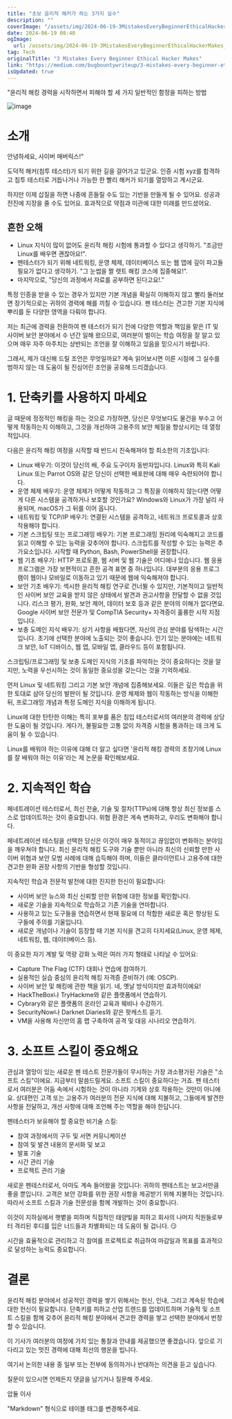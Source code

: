 ```yaml
---
title: "초보 윤리적 해커가 하는 3가지 실수"
description: ""
coverImage: "/assets/img/2024-06-19-3MistakesEveryBeginnerEthicalHackerMakes_0.png"
date: 2024-06-19 08:40
ogImage:
  url: /assets/img/2024-06-19-3MistakesEveryBeginnerEthicalHackerMakes_0.png
tag: Tech
originalTitle: "3 Mistakes Every Beginner Ethical Hacker Makes"
link: "https://medium.com/bugbountywriteup/3-mistakes-every-beginner-ethical-hacker-makes-f86fa5ee96c9"
isUpdated: true
---
```


"윤리적 해킹 경력을 시작하면서 피해야 할 세 가지 일반적인 함정을 피하는 방법

![image](/assets/img/2024-06-19-3MistakesEveryBeginnerEthicalHackerMakes_0.png)

# 소개

안녕하세요, 사이버 매버릭스!"

<div class="content-ad"></div>

도덕적 해커(침투 테스터)가 되기 위한 길을 걸어가고 있군요. 인증 시험 xyz를 합격하고 침투 테스터로 거듭나거나 가능한 한 빨리 해커가 되기를 열망하고 계시군요.

하지만 이제 삽질을 하면 나중에 흔들릴 수도 있는 기반을 만들게 될 수 있어요. 성공과 전진에 지장을 줄 수도 있어요. 효과적으로 약점과 미관에 대한 미래를 만드셨어요.

## 흔한 오해

- Linux 지식이 많이 없어도 윤리적 해킹 시험에 통과할 수 있다고 생각하기. "조금만 Linux를 배우면 괜찮아요!".
- 펜테스터가 되기 위해 네트워킹, 운영 체제, 데이터베이스 또는 웹 앱에 깊이 파고들 필요가 없다고 생각하기. "그 눈썹을 짤 렛트 해킹 코스에 집중해요!".
- 마지막으로, "당신의 과정에서 자료를 공부하면 된다고요!."

<div class="content-ad"></div>

특정 인증을 받을 수 있는 경우가 있지만 기본 개념을 확실히 이해하지 않고 빨리 둘러보면 장기적으로는 귀하의 경력에 해를 끼칠 수 있습니다. 펜 테스터는 견고한 기본 지식에 뿌리를 둔 다양한 영역을 다뤄야 합니다.

저는 최근에 경력을 전환하여 펜 테스터가 되기 전에 다양한 역할과 책임을 맡은 IT 및 사이버 보안 분야에서 수 년간 일해 왔으므로, 여러분이 벌이는 학습 여정을 잘 알고 있으며 매우 자주 마주치는 상반되는 조언을 잘 이해하고 있음을 믿으시기 바랍니다.

그래서, 제가 대신해 드릴 조언은 무엇일까요? 계속 읽어보시면 이른 시점에 그 실수를 범하지 않는 데 도움이 될 진심어린 조언을 공유해 드리겠습니다.

# 1. 단축키를 사용하지 마세요

<div class="content-ad"></div>

글 때문에 정정적인 해킹을 하는 것으로 가정하면, 당신은 무엇보다도 물건을 부수고 어떻게 작동하는지 이해하고, 그것을 개선하여 고용주의 보안 체질을 향상시키는 데 열정적입니다.

다음은 윤리적 해킹 여정을 시작할 때 반드시 친숙해져야 할 최소한의 기초입니다:

- Linux 배우기: 이것이 당신의 배, 주요 도구이자 동반자입니다. Linux와 특히 Kali Linux 또는 Parrot OS와 같은 당신이 선택한 배포판에 대해 매우 숙련되어야 합니다.
- 운영 체제 배우기: 운영 체제가 어떻게 작동하고 그 특징을 이해하지 않는다면 어떻게 다른 시스템을 공격하거나 보호할 것인가요? Windows와 Linux가 가장 널리 사용되며, macOS가 그 뒤를 이어 옵니다.
- 네트워킹 및 TCP/IP 배우기: 연결된 시스템을 공격하고, 네트워크 프로토콜과 상호 작용해야 합니다.
- 기본 스크립팅 또는 프로그래밍 배우기: 기본 프로그래밍 원리에 익숙해지고 코드를 읽고 이해할 수 있는 능력을 갖추어야 합니다. 스크립트를 작성할 수 있는 능력은 추가요소입니다. 시작할 때 Python, Bash, PowerShell을 권장합니다.
- 웹 기초 배우기: HTTP 프로토콜, 웹 서버 및 웹 기술은 어디에나 있습니다. 웹 응용 프로그램은 가장 보편적이고 흔한 공격 표면 중 하나입니다. 대부분의 응용 프로그램이 웹이나 모바일로 이동하고 있기 때문에 웹에 익숙해져야 합니다.
- 보안 기초 배우기: 섹시한 윤리적 해킹 연구로 건너뛸 수 있지만, 기본적이고 일반적인 사이버 보안 교육을 받지 않은 상태에서 발견과 권고사항을 전달할 수 없을 것입니다. 리스크 평가, 완화, 보안 제어, 데이터 보호 등과 같은 분야의 이해가 없다면요.
  Google 사이버 보안 전문가 및 CompTIA Security+ 자격증이 훌륭한 시작 지점입니다.
- 보충 도메인 지식 배우기: 상기 사항을 배웠다면, 자신의 관심 분야를 탐색하는 시간입니다. 초기에 선택한 분야에 노출되는 것이 좋습니다. 인기 있는 분야에는 네트워크 보안, IoT 디바이스, 웹 앱, 모바일 앱, 클라우드 등이 포함됩니다.

스크립팅/프로그래밍 및 보충 도메인 지식의 기초를 파악하는 것이 중요하다는 것을 알지만, 노력을 우선시하는 것이 동일한 중요성을 갖는다는 것을 기억하세요.

<div class="content-ad"></div>

먼저 Linux 및 네트워킹 그리고 기본 보안 개념에 집중해보세요. 이들은 깊은 학습을 위한 토대로 삼아 당신의 발판이 될 것입니다. 운영 체제와 웹이 작동하는 방식을 이해한 뒤, 프로그래밍 개념과 특정 도메인 지식을 이해하게 됩니다.

Linux에 대한 탄탄한 이해는 특히 포부를 품은 침입 테스터로서의 여러분의 경력에 상당한 도움이 될 것입니다. 게다가, 불필요한 고통 없이 자격증 시험을 통과하는 데 크게 도움이 될 수 있습니다.

Linux를 배워야 하는 이유에 대해 더 알고 싶다면 '윤리적 해킹 경력의 초창기에 Linux를 잘 배워야 하는 이유'라는 제 논문을 확인해보세요.

# 2. 지속적인 학습

<div class="content-ad"></div>

페네트레이션 테스터로서, 최신 전술, 기술 및 절차(TTPs)에 대해 항상 최신 정보를 스스로 업데이트하는 것이 중요합니다. 위협 환경은 계속 변화하고, 우리도 변화해야 합니다.

페네트레이션 테스팅을 선택한 당신은 이것이 매우 동적이고 끊임없이 변화하는 분야임을 깨우쳐야 합니다. 최신 윤리적 해킹 도구와 기술 뿐만 아니라 최신의 신뢰할 만한 사이버 위협과 보안 모범 사례에 대해 습득해야 하며, 이들은 클라이언트나 고용주에 대한 견고한 완화 권장 사항의 기반을 형성할 것입니다.

지속적인 학습과 전문적 발전에 대한 진지한 헌신이 필요합니다:

- 사이버 보안 뉴스와 최신 신뢰할 만한 위협에 대한 정보를 확인합니다.
- 새로운 기술을 지속적으로 학습하고 기존 기술을 연마합니다.
- 사용하고 있는 도구들을 연습하면서 현재 필요에 더 적합한 새로운 혹은 향상된 도구들에 주의를 기울입니다.
- 새로운 개념이나 기술이 등장할 때 기본 지식을 견고히 다지세요(Linux, 운영 체제, 네트워킹, 웹, 데이터베이스 등).

<div class="content-ad"></div>

이 중요한 자기 계발 및 역량 강화 노력은 여러 가지 형태로 나타날 수 있어요:

- Capture The Flag (CTF) 대회나 연습에 참여하기.
- 실용적인 실습 중심의 윤리적 해킹 자격증 준비하기 (예: OSCP).
- 사이버 보안 및 해킹에 관한 책을 읽기. 네, 옛날 방식이지만 효과적이에요!
- HackTheBox나 TryHackme와 같은 플랫폼에서 연습하기.
- Cybrary와 같은 플랫폼의 온라인 교육과 웨비나 수강하기.
- SecurityNow나 Darknet Diaries와 같은 팟캐스트 듣기.
- VM을 사용해 자신만의 홈 랩 구축하여 공격 및 대응 시나리오 연습하기.

# 3. 소프트 스킬이 중요해요

관심과 열망이 있는 새로운 펜 테스트 전문가들이 무시하는 가장 과소평가된 기술은 "소프트 스킬"이에요. 지금부터 말씀드릴게요. 소프트 스킬이 중요하다는 거죠.
펜 테스터로서 여러분은 어둠 속에서 시험하는 것이 아니라 기계와 상호 작용하는 것만이 아니에요. 상대편인 고객 또는 고용주가 여러분의 전문 지식에 대해 지불하고, 그들에게 발견한 사항을 전달하고, 개선 사항에 대해 조언해 주는 역할을 해야 한답니다.

<div class="content-ad"></div>

펜테스터가 보유해야 할 중요한 비기술 스킬:

- 참여 과정에서의 구두 및 서면 커뮤니케이션
- 참여 및 발견 내용의 문서화 및 보고
- 발표 기술
- 시간 관리 기술
- 프로젝트 관리 기술

새로운 펜테스터로서, 아마도 계속 들어왔을 것입니다: 귀하의 펜테스트는 보고서만큼 좋을 뿐입니다. 고객은 보안 강화를 위한 권장 사항을 제공받기 위해 지불하는 것입니다. 따라서 소프트 스킬과 기술 전문성을 함께 개발하는 것이 중요합니다.

<div class="content-ad"></div>

이것이 지하실에서 햇볕을 피하며 직접적인 태양빛을 피하고 회사의 나머지 직원들로부터 격리된 후디를 입은 너드들과 차별화되는 데 도움이 될 겁니다. 😏

시간을 효율적으로 관리하고 각 참여를 프로젝트로 취급하여 마감일과 목표를 효과적으로 달성하는 능력도 중요합니다.

# 결론

윤리적 해킹 분야에서 성공적인 경력을 쌓기 위해서는 헌신, 인내, 그리고 계속된 학습에 대한 헌신이 필요합니다. 단축키를 피하고 산업 트렌드를 업데이트하며 기술적 및 소프트 스킬을 함께 갖추어 윤리적 해킹 분야에서 견고한 경력을 쌓고 선택한 분야에서 번창할 수 있습니다.

<div class="content-ad"></div>

이 기사가 여러분의 여정에 가치 있는 통찰과 안내를 제공했으면 좋겠습니다. 앞으로 기다리고 있는 멋진 경력에 대해 최선의 행운을 빕니다.

여기서 논의한 내용 중 일부 또는 전부에 동의하거나 반대하는 의견을 듣고 싶습니다.

질문이 있으시면 언제든지 댓글을 남기거나 질문해 주세요.

압둘 이사

<div class="content-ad"></div>

"Markdown" 형식으로 테이블 태그를 변경해주세요.
